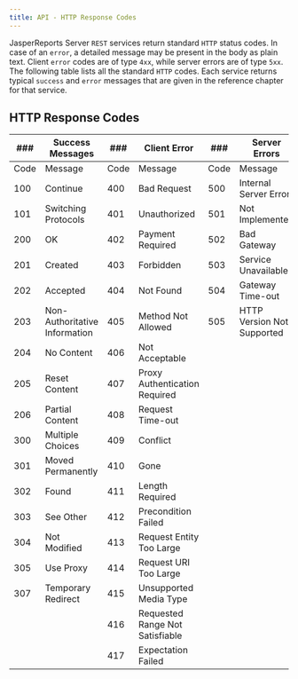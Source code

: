 ```yaml
---
title: API - HTTP Response Codes
---
```

<script type="text/javascript">(function(w,s){var e=document.createElement("script");e.type="text/javascript";e.async=true;e.src="https://cdn.pagesense.io/js/webally/f2527eebee974243853bcd47b32631f4.js";var x=document.getElementsByTagName("script")[0];x.parentNode.insertBefore(e,x);})(window,"script");</script>

JasperReports Server `REST` services return standard `HTTP` status codes. In case of an `error`, a detailed message may be present in the body as plain text. Client `error` codes are of type `4xx`, while server errors are of type `5xx`. The following table lists all the standard `HTTP` codes. Each service returns typical `success` and `error` messages that are given in the reference chapter for that service.
	
## HTTP Response Codes 

| ###  | Success Messages                | ###  | Client Error                    | ###  | Server Errors              |
|------|---------------------------------|------|---------------------------------|------|----------------------------|
| Code | Message                         | Code | Message                         | Code | Message                    |
| 100  | Continue                        | 400  | Bad Request                     | 500  | Internal Server Error      |
| 101  | Switching Protocols             | 401  | Unauthorized                    | 501  | Not Implemented            |
| 200  | OK                              | 402  | Payment Required                | 502  | Bad Gateway                |
| 201  | Created                         | 403  | Forbidden                       | 503  | Service Unavailable        |
| 202  | Accepted                        | 404  | Not Found                       | 504  | Gateway Time-out           |
| 203  | Non-Authoritative Information   | 405  | Method Not Allowed              | 505  | HTTP Version Not Supported |
| 204  | No Content                      | 406  | Not Acceptable                  |      |                            |
| 205  | Reset Content                   | 407  | Proxy Authentication Required   |      |                            | 
| 206  | Partial Content                 | 408  | Request Time-out                |      |                            |
| 300  | Multiple Choices                | 409  | Conflict                        |      |                            |
| 301  | Moved Permanently               | 410  | Gone                            |      |                            | 
| 302  | Found                           | 411  | Length Required                 |      |                            |
| 303  | See Other                       | 412  | Precondition Failed             |      |                            |
| 304  | Not Modified                    | 413  | Request Entity Too Large        |      |                            |
| 305  | Use Proxy                       | 414  | Request URI Too Large           |      |                            | 
| 307  | Temporary Redirect              | 415  | Unsupported Media Type          |      |                            |
|      |                                 | 416  | Requested Range Not Satisfiable |      |                            | 
|      |                                 | 417  | Expectation Failed              |      |                            |
